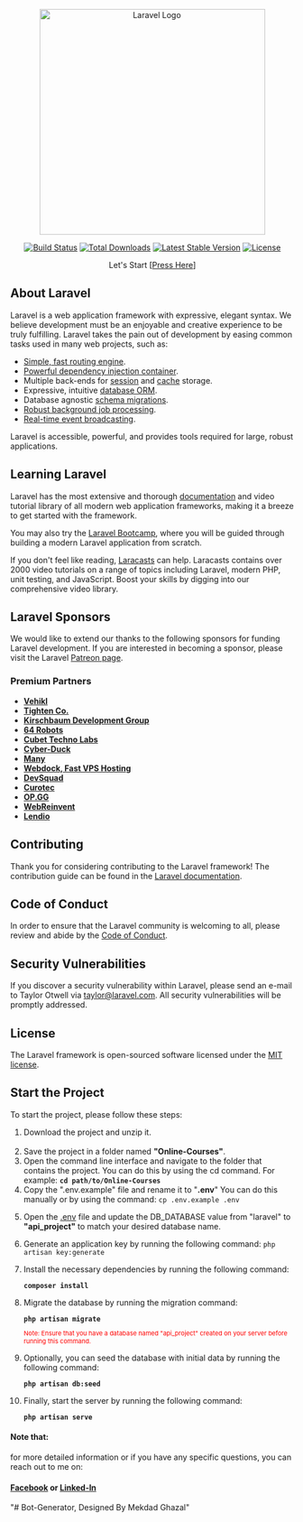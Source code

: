 <p align="center"><a href="https://laravel.com" target="_blank"><img src="https://raw.githubusercontent.com/laravel/art/master/logo-lockup/5%20SVG/2%20CMYK/1%20Full%20Color/laravel-logolockup-cmyk-red.svg" width="400" alt="Laravel Logo"></a></p>

<p align="center">
<a href="https://github.com/laravel/framework/actions"><img src="https://github.com/laravel/framework/workflows/tests/badge.svg" alt="Build Status"></a>
<a href="https://packagist.org/packages/laravel/framework"><img src="https://img.shields.io/packagist/dt/laravel/framework" alt="Total Downloads"></a>
<a href="https://packagist.org/packages/laravel/framework"><img src="https://img.shields.io/packagist/v/laravel/framework" alt="Latest Stable Version"></a>
<a href="https://packagist.org/packages/laravel/framework"><img src="https://img.shields.io/packagist/l/laravel/framework" alt="License"></a>
</p>

<p align="center">Let's Start [<a href="#start">Press Here</a>]</p>

## About Laravel

Laravel is a web application framework with expressive, elegant syntax. We believe development must be an enjoyable and creative experience to be truly fulfilling. Laravel takes the pain out of development by easing common tasks used in many web projects, such as:

- [Simple, fast routing engine](https://laravel.com/docs/routing).
- [Powerful dependency injection container](https://laravel.com/docs/container).
- Multiple back-ends for [session](https://laravel.com/docs/session) and [cache](https://laravel.com/docs/cache) storage.
- Expressive, intuitive [database ORM](https://laravel.com/docs/eloquent).
- Database agnostic [schema migrations](https://laravel.com/docs/migrations).
- [Robust background job processing](https://laravel.com/docs/queues).
- [Real-time event broadcasting](https://laravel.com/docs/broadcasting).

Laravel is accessible, powerful, and provides tools required for large, robust applications.

## Learning Laravel

Laravel has the most extensive and thorough [documentation](https://laravel.com/docs) and video tutorial library of all modern web application frameworks, making it a breeze to get started with the framework.

You may also try the [Laravel Bootcamp](https://bootcamp.laravel.com), where you will be guided through building a modern Laravel application from scratch.

If you don't feel like reading, [Laracasts](https://laracasts.com) can help. Laracasts contains over 2000 video tutorials on a range of topics including Laravel, modern PHP, unit testing, and JavaScript. Boost your skills by digging into our comprehensive video library.

## Laravel Sponsors

We would like to extend our thanks to the following sponsors for funding Laravel development. If you are interested in becoming a sponsor, please visit the Laravel [Patreon page](https://patreon.com/taylorotwell).

### Premium Partners

- **[Vehikl](https://vehikl.com/)**
- **[Tighten Co.](https://tighten.co)**
- **[Kirschbaum Development Group](https://kirschbaumdevelopment.com)**
- **[64 Robots](https://64robots.com)**
- **[Cubet Techno Labs](https://cubettech.com)**
- **[Cyber-Duck](https://cyber-duck.co.uk)**
- **[Many](https://www.many.co.uk)**
- **[Webdock, Fast VPS Hosting](https://www.webdock.io/en)**
- **[DevSquad](https://devsquad.com)**
- **[Curotec](https://www.curotec.com/services/technologies/laravel/)**
- **[OP.GG](https://op.gg)**
- **[WebReinvent](https://webreinvent.com/?utm_source=laravel&utm_medium=github&utm_campaign=patreon-sponsors)**
- **[Lendio](https://lendio.com)**

## Contributing

Thank you for considering contributing to the Laravel framework! The contribution guide can be found in the [Laravel documentation](https://laravel.com/docs/contributions).

## Code of Conduct

In order to ensure that the Laravel community is welcoming to all, please review and abide by the [Code of Conduct](https://laravel.com/docs/contributions#code-of-conduct).

## Security Vulnerabilities

If you discover a security vulnerability within Laravel, please send an e-mail to Taylor Otwell via [taylor@laravel.com](mailto:taylor@laravel.com). All security vulnerabilities will be promptly addressed.

## License

The Laravel framework is open-sourced software licensed under the [MIT license](https://opensource.org/licenses/MIT).


## Start the Project

To start the project, please follow these steps:
<ul id="start" style="list-style:decimal">
<li>Download the project and unzip it.</li>
<br/>
<li>Save the project in a folder named <b>"Online-Courses"</b>.</li>
<li>Open the command line interface and navigate to the folder that contains the project. You can do this by using the cd command. For example: <b><code>cd path/to/Online-Courses</code></b></li>
<li>Copy the ".env.example" file and rename it to "<b>.env</b>" You can do this manually or by using the command: <code>cp .env.example .env</code></li>
<li><p>Open the <u>.env</u> file and update the DB_DATABASE value from "laravel" to <b>"api_project"</b> to match your desired database name.</p></li>
<li><p>Generate an application key by running the following command: <code>php artisan key:generate</code></li>
<li><p>Install the necessary dependencies by running the following command:</p><code><b>composer install</b></code></li>
<li><p>Migrate the database by running the migration command:</p><code><b>php artisan migrate</b></code><p style="color: red;font-size:11px">Note: Ensure that you have a database named "api_project" created on your server before running this command.</p></li>
<li><p>Optionally, you can seed the database with initial data by running the following command:</p><code><b>php artisan db:seed</b></code></li>
<li><p>Finally, start the server by running the following command:</p><code><b>php artisan serve</b></code></li>
</ul>


#### Note that:
for more detailed information or if you have any specific questions,
you can reach out to me on:
#### [Facebook](https://www.facebook.com/mekdad.ghazal.7/) or [Linked-In](https://www.linkedin.com/in/mekdad-ghazal-it/)
"# Bot-Generator, Designed By Mekdad Ghazal" 
